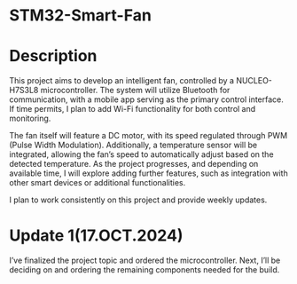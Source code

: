 # STM32-Smart-Fan
# Description
This project aims to develop an intelligent fan, controlled by a NUCLEO-H7S3L8 microcontroller. The system will utilize Bluetooth for communication, with a mobile app serving as the primary control interface. If time permits, I plan to add Wi-Fi functionality for both control and monitoring.

The fan itself will feature a DC motor, with its speed regulated through PWM (Pulse Width Modulation). Additionally, a temperature sensor will be integrated, allowing the fan’s speed to automatically adjust based on the detected temperature. As the project progresses, and depending on available time, I will explore adding further features, such as integration with other smart devices or additional functionalities.

I plan to work consistently on this project and provide weekly updates.

# Update 1(17.OCT.2024)
I’ve finalized the project topic and ordered the microcontroller. Next, I’ll be deciding on and ordering the remaining components needed for the build.









